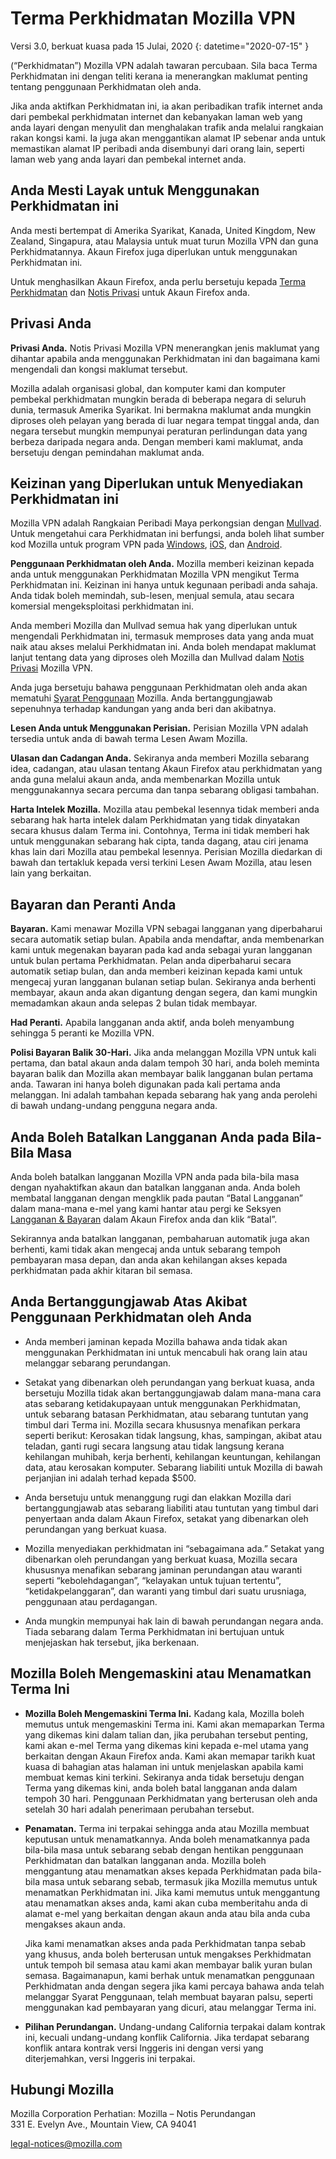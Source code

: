 # Terma Perkhidmatan Mozilla VPN

Versi 3.0, berkuat kuasa pada 15 Julai, 2020
{: datetime="2020-07-15" }

(“Perkhidmatan”) Mozilla VPN adalah tawaran percubaan. Sila baca Terma Perkhidmatan ini dengan teliti kerana ia menerangkan maklumat penting tentang penggunaan Perkhidmatan oleh anda.

Jika anda aktifkan Perkhidmatan ini, ia akan peribadikan trafik internet anda dari pembekal perkhidmatan internet dan kebanyakan laman web yang anda layari dengan menyulit dan menghalakan trafik anda melalui rangkaian rakan kongsi kami. Ia juga akan menggantikan alamat IP sebenar anda untuk memastikan alamat IP peribadi anda disembunyi dari orang lain, seperti laman web yang anda layari dan pembekal internet anda.

## Anda Mesti Layak untuk Menggunakan Perkhidmatan ini

Anda mesti bertempat di Amerika Syarikat, Kanada, United Kingdom, New Zealand, Singapura, atau Malaysia untuk muat turun Mozilla VPN dan guna Perkhidmatannya. Akaun Firefox juga diperlukan untuk menggunakan Perkhidmatan ini.

Untuk menghasilkan Akaun Firefox, anda perlu bersetuju kepada [Terma Perkhidmatan](https://www.mozilla.org/about/legal/terms/services/) dan [Notis Privasi](https://www.mozilla.org/privacy/firefox/) untuk Akaun Firefox anda.

## Privasi Anda

__Privasi Anda.__ Notis Privasi Mozilla VPN menerangkan jenis maklumat yang dihantar apabila anda menggunakan Perkhidmatan ini dan bagaimana kami mengendali dan kongsi maklumat tersebut.

Mozilla adalah organisasi global, dan komputer kami dan komputer pembekal perkhidmatan mungkin berada di beberapa negara di seluruh dunia, termasuk Amerika Syarikat. Ini bermakna maklumat anda mungkin diproses oleh pelayan yang berada di luar negara tempat tinggal anda, dan negara tersebut mungkin mempunyai peraturan perlindungan data yang berbeza daripada negara anda. Dengan memberi kami maklumat, anda bersetuju dengan pemindahan maklumat anda.

## Keizinan yang Diperlukan untuk Menyediakan Perkhidmatan ini

Mozilla VPN adalah Rangkaian Peribadi Maya perkongsian dengan [Mullvad](https://mullvad.net). Untuk mengetahui cara Perkhidmatan ini berfungsi, anda boleh lihat sumber kod Mozilla untuk program VPN pada [Windows](https://github.com/mozilla-services/guardian-vpn-windows), [iOS](https://github.com/mozilla-mobile/guardian-vpn-ios), dan [Android](https://github.com/mozilla-mobile/guardian-vpn-android).

__Penggunaan Perkhidmatan oleh Anda.__ Mozilla memberi keizinan kepada anda untuk menggunakan Perkhidmatan Mozilla VPN mengikut Terma Perkhidmatan ini. Keizinan ini hanya untuk kegunaan peribadi anda sahaja. Anda tidak boleh memindah, sub-lesen, menjual semula, atau secara komersial mengeksploitasi perkhidmatan ini.

Anda memberi Mozilla dan Mullvad semua hak yang diperlukan untuk mengendali Perkhidmatan ini, termasuk memproses data yang anda muat naik atau akses melalui Perkhidmatan ini. Anda boleh mendapat maklumat lanjut tentang data yang diproses oleh Mozilla dan Mullvad dalam [Notis Privasi](https://www.mozilla.org/privacy/mozilla-vpn/) Mozilla VPN.

Anda juga bersetuju bahawa penggunaan Perkhidmatan oleh anda akan mematuhi [Syarat Penggunaan](https://www.mozilla.org/about/legal/acceptable-use/) Mozilla. Anda bertanggungjawab sepenuhnya terhadap kandungan yang anda beri dan akibatnya.

__Lesen Anda untuk Menggunakan Perisian.__ Perisian Mozilla VPN adalah tersedia untuk anda di bawah terma Lesen Awam Mozilla.

__Ulasan dan Cadangan Anda.__ Sekiranya anda memberi Mozilla sebarang idea, cadangan, atau ulasan tentang Akaun Firefox atau perkhidmatan yang anda guna melalui akaun anda, anda membenarkan Mozilla untuk menggunakannya secara percuma dan tanpa sebarang obligasi tambahan.

__Harta Intelek Mozilla.__ Mozilla atau pembekal lesennya tidak memberi anda sebarang hak harta intelek dalam Perkhidmatan yang tidak dinyatakan secara khusus dalam Terma ini. Contohnya, Terma ini tidak memberi hak untuk menggunakan sebarang hak cipta, tanda dagang, atau ciri jenama khas lain dari Mozilla atau pembekal lesennya. Perisian Mozilla diedarkan di bawah dan tertakluk kepada versi terkini Lesen Awam Mozilla, atau lesen lain yang berkaitan.

## Bayaran dan Peranti Anda

__Bayaran.__ Kami menawar Mozilla VPN sebagai langganan yang diperbaharui secara automatik setiap bulan. Apabila anda mendaftar, anda membenarkan kami untuk megenakan bayaran pada kad anda sebagai yuran langganan untuk bulan pertama Perkhidmatan. Pelan anda diperbaharui secara automatik setiap bulan, dan anda memberi keizinan kepada kami untuk mengecaj yuran langganan bulanan setiap bulan. Sekiranya anda berhenti membayar, akaun anda akan digantung dengan segera, dan kami mungkin memadamkan akaun anda selepas 2 bulan tidak membayar.

__Had Peranti.__ Apabila langganan anda aktif, anda boleh menyambung sehingga 5 peranti ke Mozilla VPN.

__Polisi Bayaran Balik 30-Hari.__ Jika anda melanggan Mozilla VPN untuk kali pertama, dan batal akaun anda dalam tempoh 30 hari, anda boleh meminta bayaran balik dan Mozilla akan membayar balik langganan bulan pertama anda. Tawaran ini hanya boleh digunakan pada kali pertama anda melanggan. Ini adalah tambahan kepada sebarang hak yang anda perolehi di bawah undang-undang pengguna negara anda.

## Anda Boleh Batalkan Langganan Anda pada Bila-Bila Masa

Anda boleh batalkan langganan Mozilla VPN anda pada bila-bila masa dengan nyahaktifkan akaun dan batalkan langganan anda. Anda boleh membatal langganan dengan mengklik pada pautan “Batal Langganan” dalam mana-mana e-mel yang kami hantar atau pergi ke Seksyen [Langganan & Bayaran](https://subscriptions.firefox.com) dalam Akaun Firefox anda dan klik “Batal”.

Sekirannya anda batalkan langganan, pembaharuan automatik juga akan berhenti, kami tidak akan mengecaj anda untuk sebarang tempoh pembayaran masa depan, dan anda akan kehilangan akses kepada perkhidmatan pada akhir kitaran bil semasa.

## Anda Bertanggungjawab Atas Akibat Penggunaan Perkhidmatan oleh Anda

* Anda memberi jaminan kepada Mozilla bahawa anda tidak akan menggunakan Perkhidmatan ini untuk mencabuli hak orang lain atau melanggar sebarang perundangan.

* Setakat yang dibenarkan oleh perundangan yang berkuat kuasa, anda bersetuju Mozilla tidak akan bertanggungjawab dalam mana-mana cara atas sebarang ketidakupayaan untuk menggunakan Perkhidmatan, untuk sebarang batasan Perkhidmatan, atau sebarang tuntutan yang timbul dari Terma ini. Mozilla secara khususnya menafikan perkara seperti berikut: Kerosakan tidak langsung, khas, sampingan, akibat atau teladan, ganti rugi secara langsung atau tidak langsung kerana kehilangan muhibah, kerja berhenti, kehilangan keuntungan, kehilangan data, atau kerosakan komputer. Sebarang liabiliti untuk Mozilla di bawah perjanjian ini adalah terhad kepada $500.

* Anda bersetuju untuk menanggung rugi dan elakkan Mozilla dari bertanggungjawab atas sebarang liabiliti atau tuntutan yang timbul dari penyertaan anda dalam Akaun Firefox, setakat yang dibenarkan oleh perundangan yang berkuat kuasa.

* Mozilla menyediakan perkhidmatan ini “sebagaimana ada.” Setakat yang dibenarkan oleh perundangan yang berkuat kuasa, Mozilla secara khususnya menafikan sebarang jaminan perundangan atau waranti seperti “kebolehdagangan”, “kelayakan untuk tujuan tertentu”, “ketidakpelanggaran”, dan waranti yang timbul dari suatu urusniaga, penggunaan atau perdagangan.

* Anda mungkin mempunyai hak lain di bawah perundangan negara anda. Tiada sebarang dalam Terma Perkhidmatan ini bertujuan untuk menjejaskan hak tersebut, jika berkenaan.

## Mozilla Boleh Mengemaskini atau Menamatkan Terma Ini

* __Mozilla Boleh Mengemaskini Terma Ini.__ Kadang kala, Mozilla boleh memutus untuk mengemaskini Terma ini. Kami akan memaparkan Terma yang dikemas kini dalam talian dan, jika perubahan tersebut penting, kami akan e-mel Terma yang dikemas kini kepada e-mel utama yang berkaitan dengan Akaun Firefox anda. Kami akan memapar tarikh kuat kuasa di bahagian atas halaman ini untuk menjelaskan apabila kami membuat kemas kini terkini. Sekiranya anda tidak bersetuju dengan Terma yang dikemas kini, anda boleh batal langganan anda dalam tempoh 30 hari. Penggunaan Perkhidmatan yang berterusan oleh anda setelah 30 hari adalah penerimaan perubahan tersebut.

* __Penamatan.__ Terma ini terpakai sehingga anda atau Mozilla membuat keputusan untuk menamatkannya. Anda boleh menamatkannya pada bila-bila masa untuk sebarang sebab dengan hentikan penggunaan Perkhidmatan dan batalkan langganan anda. Mozilla boleh menggantung atau menamatkan akses kepada Perkhidmatan pada bila-bila masa untuk sebarang sebab, termasuk jika Mozilla memutus untuk menamatkan Perkhidmatan ini. Jika kami memutus untuk menggantung atau menamatkan akses anda, kami akan cuba memberitahu anda di alamat e-mel yang berkaitan dengan akaun anda atau bila anda cuba mengakses akaun anda.

  Jika kami menamatkan akses anda pada Perkhidmatan tanpa sebab yang khusus, anda boleh berterusan untuk mengakses Perkhidmatan untuk tempoh bil semasa atau kami akan membayar balik yuran bulan semasa. Bagaimanapun, kami berhak untuk menamatkan penggunaan Perkhidmatan anda dengan segera jika kami percaya bahawa anda telah melanggar Syarat Penggunaan, telah membuat bayaran palsu, seperti menggunakan kad pembayaran yang dicuri, atau melanggar Terma ini.

* __Pilihan Perundangan.__ Undang-undang California terpakai dalam kontrak ini, kecuali undang-undang konflik California. Jika terdapat sebarang konflik antara kontrak versi Inggeris ini dengan versi yang diterjemahkan, versi Inggeris ini terpakai.

## Hubungi Mozilla

Mozilla Corporation
Perhatian: Mozilla – Notis Perundangan  
331 E. Evelyn Ave., 
Mountain View, CA 94041

legal-notices@mozilla.com
